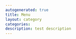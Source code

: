 ```yaml
---
autogenerated: true
title: Menu
layout: category
categories: 
description: test description
---
```


